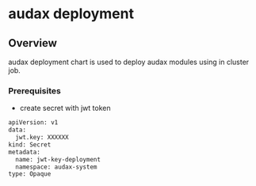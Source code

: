 # audax deployment

## Overview

audax deployment chart is used to deploy audax modules using in cluster job.


### Prerequisites

- create secret with jwt token

```bash
apiVersion: v1
data:
  jwt.key: XXXXXX
kind: Secret
metadata:
  name: jwt-key-deployment
  namespace: audax-system
type: Opaque
```